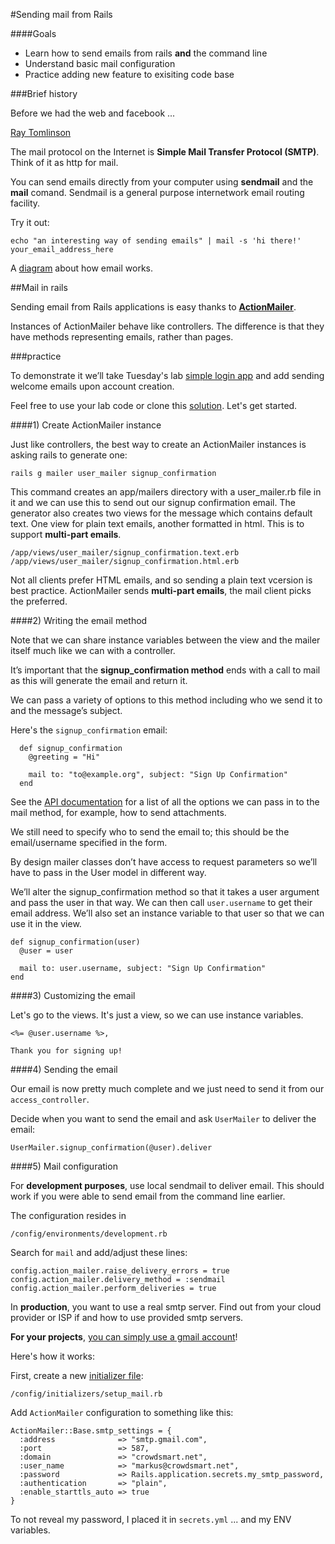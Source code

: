 
#Sending mail from Rails


####Goals

- Learn how to send emails from rails **and** the command line
- Understand basic mail configuration
- Practice adding new feature to exisiting code base

###Brief history

Before we had the web and facebook ...

[Ray Tomlinson](http://en.wikipedia.org/wiki/Ray_Tomlinson)

The mail protocol on the Internet is **Simple Mail Transfer Protocol (SMTP)**. Think of it as http for mail.

You can send emails directly from your computer using **sendmail** and the **mail** comand. Sendmail is a general purpose internetwork email routing facility.

Try it out:

	echo "an interesting way of sending emails" | mail -s 'hi there!' your_email_address_here

A [diagram](http://www.ponderweasel.com/wp-content/uploads/2014/03/how-email-works-diagram.png) about how email works.


##Mail in rails

Sending email from Rails applications is easy thanks to [**ActionMailer**](http://guides.rubyonrails.org/action_mailer_basics.html). 

Instances of ActionMailer behave like controllers. The difference is that they have methods representing emails, rather than pages. 

###practice

To demonstrate it we’ll take Tuesday's lab [simple login app](https://github.com/wdi-sf-fall/m2m-auth-class-examples/blob/master/2%20-%20simplelogin.md) and add sending welcome emails upon account creation.

Feel free to use your lab code or clone this [solution](https://github.com/wdi-sf-fall/simple_login). Let's get started.

####1) Create ActionMailer instance

Just like controllers, the best way to create an ActionMailer instances is asking rails to generate one:

	rails g mailer user_mailer signup_confirmation
	
This command creates an app/mailers directory with a user_mailer.rb file in it and we can use this to send out our signup confirmation email. The generator also creates two views for the message which contains default text. One view for plain text emails, another formatted in html. This is to support **multi-part emails**.

	/app/views/user_mailer/signup_confirmation.text.erb
	/app/views/user_mailer/signup_confirmation.html.erb

Not all clients prefer HTML emails, and so sending a plain text vcersion is best practice. ActionMailer sends **multi-part emails**, the mail client picks the preferred.
	
####2) Writing the email method
	
Note that we can share instance variables between the view and the mailer itself much like we can with a controller.
		
It’s important that the **signup_confirmation method** ends with a call to mail as this will generate the email and return it. 

We can pass a variety of options to this method including who we send it to and the message’s subject. 

Here's the `signup_confirmation` email:

```
  def signup_confirmation
    @greeting = "Hi"

    mail to: "to@example.org", subject: "Sign Up Confirmation"
  end
```  
  
See the [API documentation](http://api.rubyonrails.org/classes/ActionMailer/Base.html) for a list of all the options we can pass in to the mail method, for example, how to send attachments.

We still need to specify who to send the email to; this should be the email/username specified in the form. 

By design mailer classes don’t have access to request parameters so we’ll have to pass in the User model in different way. 

We’ll alter the signup_confirmation method so that it takes a user argument and pass the user in that way. We can then call `user.username` to get their email address. We’ll also set an instance variable to that user so that we can use it in the view.

```
def signup_confirmation(user)
  @user = user

  mail to: user.username, subject: "Sign Up Confirmation"
end
```

####3) Customizing the email

Let's go to the views. It's just a view, so we can use instance variables.

```
<%= @user.username %>,

Thank you for signing up!
```

####4) Sending the email

Our email is now pretty much complete and we just need to send it from our `access_controller`.

Decide when you want to send the email and ask `UserMailer` to deliver the email:


    UserMailer.signup_confirmation(@user).deliver

####5) Mail configuration

For **development purposes**, use local sendmail to deliver email. This should work if you were able to send email from the command line earlier. 

The configuration resides in 

	/config/environments/development.rb
	
Search for `mail` and add/adjust these lines:

	config.action_mailer.raise_delivery_errors = true 
	config.action_mailer.delivery_method = :sendmail
	config.action_mailer.perform_deliveries = true

In **production**, you want to use a real smtp server. Find out from your cloud provider or ISP if and how to use provided smtp servers. 

**For your projects**, [you can simply use a gmail account](http://kb.siteground.com/google_free_smtp_server/)!

Here's how it works:

First, create a new [initializer file](http://guides.rubyonrails.org/configuring.html#using-initializer-files):

	/config/initializers/setup_mail.rb
	
Add `ActionMailer` configuration to something like this:

	
```
ActionMailer::Base.smtp_settings = {
  :address              => "smtp.gmail.com",
  :port                 => 587,
  :domain               => "crowdsmart.net",
  :user_name            => "markus@crowdsmart.net",
  :password             => Rails.application.secrets.my_smtp_password,
  :authentication       => "plain",
  :enable_starttls_auto => true
}
```

To not reveal my password, I placed it in `secrets.yml` ... and my ENV variables.

	

  
  
  
